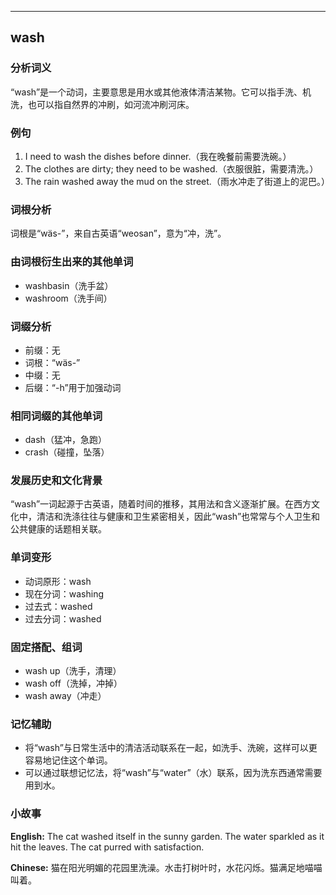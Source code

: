 
---------------
## wash
### 分析词义
“wash”是一个动词，主要意思是用水或其他液体清洁某物。它可以指手洗、机洗，也可以指自然界的冲刷，如河流冲刷河床。

### 例句
1. I need to wash the dishes before dinner.（我在晚餐前需要洗碗。）
2. The clothes are dirty; they need to be washed.（衣服很脏，需要清洗。）
3. The rain washed away the mud on the street.（雨水冲走了街道上的泥巴。）

### 词根分析
词根是“wäs-”，来自古英语“weosan”，意为“冲，洗”。

### 由词根衍生出来的其他单词
- washbasin（洗手盆）
- washroom（洗手间）

### 词缀分析
- 前缀：无
- 词根：“wäs-”
- 中缀：无
- 后缀：“-h”用于加强动词

### 相同词缀的其他单词
- dash（猛冲，急跑）
- crash（碰撞，坠落）

### 发展历史和文化背景
“wash”一词起源于古英语，随着时间的推移，其用法和含义逐渐扩展。在西方文化中，清洁和洗涤往往与健康和卫生紧密相关，因此“wash”也常常与个人卫生和公共健康的话题相关联。

### 单词变形
- 动词原形：wash
- 现在分词：washing
- 过去式：washed
- 过去分词：washed

### 固定搭配、组词
- wash up（洗手，清理）
- wash off（洗掉，冲掉）
- wash away（冲走）

### 记忆辅助
- 将“wash”与日常生活中的清洁活动联系在一起，如洗手、洗碗，这样可以更容易地记住这个单词。
- 可以通过联想记忆法，将“wash”与“water”（水）联系，因为洗东西通常需要用到水。

### 小故事
**English:**
The cat washed itself in the sunny garden. The water sparkled as it hit the leaves. The cat purred with satisfaction.

**Chinese:**
猫在阳光明媚的花园里洗澡。水击打树叶时，水花闪烁。猫满足地喵喵叫着。

